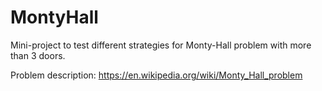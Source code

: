 # MontyHall

Mini-project to test different strategies for Monty-Hall problem with more than 3 doors.

Problem description: https://en.wikipedia.org/wiki/Monty_Hall_problem